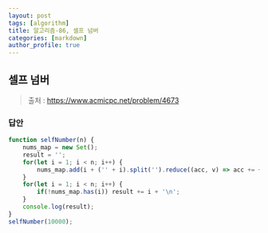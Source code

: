 ```yaml
---
layout: post
tags: [algorithm]
title: 알고리즘-86, 셀프 넘버
categories: [markdown]
author_profile: true
---
```


## 셀프 넘버

> 출처 : <https://www.acmicpc.net/problem/4673>

### 답안

```javascript
function selfNumber(n) {
    nums_map = new Set();
    result = '';
    for(let i = 1; i < n; i++) {
        nums_map.add(i + ('' + i).split('').reduce((acc, v) => acc += +v, 0));
    }
    for(let i = 1; i < n; i++) {
        if(!nums_map.has(i)) result += i + '\n';
    }
    console.log(result);
}
selfNumber(10000);

```
